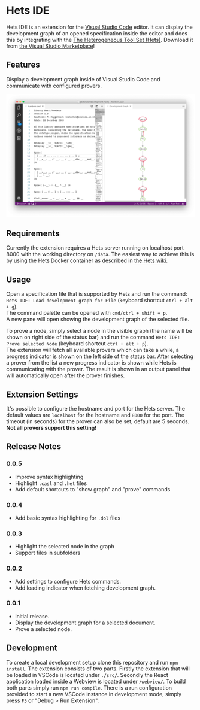 # Hets IDE

Hets IDE is an extension for the [Visual Studio Code](https://code.visualstudio.com/) editor.
It can display the development graph of an opened specification inside the editor and does this by integrating with the [The Heterogeneous Tool Set (Hets)](http://hets.eu/).
Download it from [the Visual Studio Marketplace](https://marketplace.visualstudio.com/items?itemName=spechub.hets-ide)!

## Features

Display a development graph inside of Visual Studio Code and communicate with configured provers.

![display graph](resources/graph.png)

## Requirements

Currently the extension requires a Hets server running on localhost port 8000 with the working directory on `/data`.
The easiest way to achieve this is by using the Hets Docker container as described in [the Hets wiki](https://github.com/spechub/Hets/wiki/How-to-use-the-Hets-Docker-Container#1-hets-standalone-container).

## Usage

Open a specification file that is supported by Hets and run the command: `Hets IDE: Load development graph for File` (keyboard shortcut `ctrl + alt + g`).  
The command palette can be opened with `cmd/ctrl + shift + p`.  
A new pane will open showing the development graph of the selected file.

To prove a node, simply select a node in the visible graph (the name will be shown on right side of the status bar) and run the command `Hets IDE: Prove selected Node` (keyboard shortcut `ctrl + alt + p`).    
The extension will fetch all available provers which can take a while, a progress indicator is shown on the left side of the status bar. After selecting a prover from the list a new progress indicator is shown while Hets is communicating with the prover. The result is shown in an output panel that will automatically open after the prover finishes.

## Extension Settings

It's possible to configure the hostname and port for the Hets server. The default values are `localhost` for the hostname and `8000` for the port.
The timeout (in seconds) for the prover can also be set, default are 5 seconds. **Not all provers support this setting!**


## Release Notes

### 0.0.5

* Improve syntax highlighting
* Highlight `.casl` and `.het` files
* Add default shortcuts to "show graph" and "prove" commands

### 0.0.4

* Add basic syntax highlighting for `.dol` files

### 0.0.3

* Highlight the selected node in the graph
* Support files in subfolders

### 0.0.2

* Add settings to configure Hets commands.
* Add loading indicator when fetching development graph.

### 0.0.1

* Initial release.
* Display the development graph for a selected document.
* Prove a selected node.

## Development

To create a local development setup clone this repository and run `npm install`.
The extension consists of two parts. Firstly the extension that will be loaded in VSCode is located under `./src/`. Secondly the React application loaded inside a Webview is located under `/webview/`.
To build both parts simply run `npm run compile`.
There is a run configuration provided to start a new VSCode instance in development mode, simply press `F5` or "Debug > Run Extension".
